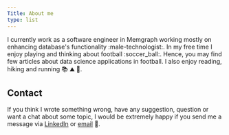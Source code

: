 ```yaml
---
Title: About me
type: list
---
```


I currently work as a software engineer in Memgraph working mostly on enhancing database's functionality :male-technologist:. In my free time I enjoy playing and thinking about football :soccer_ball:. Hence, you may find few articles about data science applications in football. I also enjoy reading, hiking and running :books: :mountain: :running:.

## Contact

If you think I wrote something wrong, have any suggestion, question or want a chat about some topic, I would be extremely happy if you send me a message via [LinkedIn](https://www.linkedin.com/in/andi-skrgat-658b471b8/) or [email](mailto:andi8647@gmail.com) :email:.